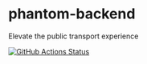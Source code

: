# phantom-backend
Elevate the public transport experience  

[![GitHub Actions Status](https://github.com/dmutoni/https://github.com/atlp-rwanda/rca-phantom-team2-bn.git/workflows/<workflow-name>/badge.svg)](https://github.com/dmutoni/https://github.com/atlp-rwanda/rca-phantom-team2-bn.git/actions)
